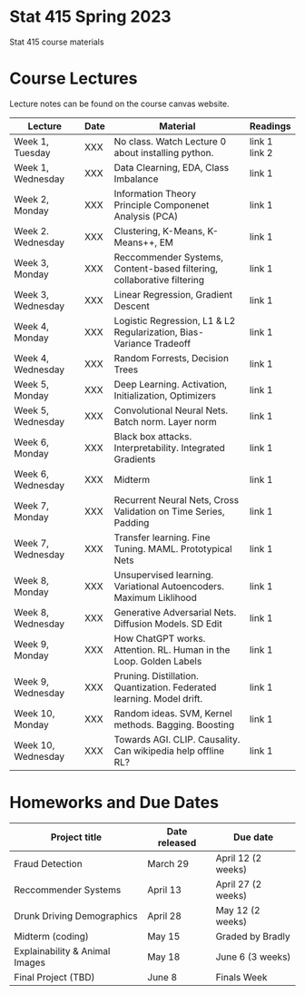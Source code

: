 # Stat 415 Spring 2023 
Stat 415 course materials



# Course Lectures 

Lecture notes can be found on the course canvas website. 


| Lecture                  |  Date | Material | Readings                
|--------------------------|-------|----------|-------------------------|
| Week 1, Tuesday          | XXX |   No class. Watch Lecture 0 about installing python.                           | link 1 <br/> link 2  |
| Week 1, Wednesday        | XXX | Data Clearning, EDA, Class Imbalance                                           | link 1  |
| Week 2, Monday           | XXX | Information Theory   <br/> Principle Componenet Analysis (PCA)                 | link 1  |
| Week 2. Wednesday        | XXX | Clustering, K-Means, K-Means++, EM                                             | link 1  |
| Week 3, Monday           | XXX | Reccommender Systems, Content-based filtering, <br/> collaborative filtering   | link 1  |
| Week 3, Wednesday        | XXX | Linear Regression, Gradient Descent                                            | link 1  |
| Week 4, Monday           | XXX | Logistic Regression, L1 & L2 Regularization, Bias-Variance Tradeoff            | link 1  |
| Week 4, Wednesday        | XXX | Random Forrests, Decision Trees                                                | link 1  |
| Week 5, Monday           | XXX | Deep Learning. Activation, Initialization, Optimizers                          | link 1  |
| Week 5, Wednesday        | XXX | Convolutional Neural Nets. Batch norm. Layer norm                              | link 1  |
| Week 6, Monday           | XXX | Black box attacks. Interpretability. Integrated Gradients                      | link 1  |
| Week 6, Wednesday        | XXX | Midterm                                                                        | link 1  |
| Week 7, Monday           | XXX | Recurrent Neural Nets, Cross Validation on Time Series, Padding                | link 1  |
| Week 7, Wednesday        | XXX | Transfer learning. Fine Tuning. MAML. Prototypical Nets                        | link 1  |
| Week 8, Monday           | XXX | Unsupervised learning. Variational Autoencoders. Maximum Liklihood             | link 1  |
| Week 8, Wednesday        | XXX | Generative Adversarial Nets. Diffusion Models. SD Edit                         | link 1  |
| Week 9, Monday           | XXX | How ChatGPT works. Attention. RL. Human in the Loop. Golden Labels             | link 1  |
| Week 9, Wednesday        | XXX | Pruning. Distillation. Quantization. Federated learning. Model drift.          | link 1  |
| Week 10, Monday          | XXX | Random ideas. SVM, Kernel methods. Bagging. Boosting                           | link 1  |
| Week 10, Wednesday       | XXX | Towards AGI. CLIP. Causality. Can wikipedia help offline RL?                   | link 1  |



# Homeworks and Due Dates


| Project title                  | Date released | Due date                
|--------------------------------|---------------|-------------------------|
| Fraud Detection                | March 29      | April 12 (2 weeks)  |
| Reccommender Systems           | April 13      | April 27 (2 weeks)  |
| Drunk Driving Demographics     | April 28      | May 12   (2 weeks)  |
| Midterm (coding)               | May 15        | Graded by Bradly    |
| Explainability & Animal Images | May 18        | June 6    (3 weeks) | 
| Final Project (TBD)            | June 8        | Finals Week         |
